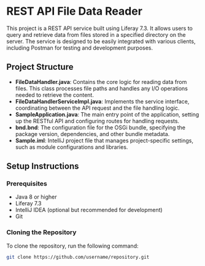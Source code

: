# REST API File Data Reader

This project is a REST API service built using Liferay 7.3. It allows users to query and retrieve data from files stored in a specified directory on the server. The service is designed to be easily integrated with various clients, including Postman for testing and development purposes.

## Project Structure

- **FileDataHandler.java**: Contains the core logic for reading data from files. This class processes file paths and handles any I/O operations needed to retrieve the content.
- **FileDataHandlerServiceImpl.java**: Implements the service interface, coordinating between the API request and the file handling logic.
- **SampleApplication.java**: The main entry point of the application, setting up the RESTful API and configuring routes for handling requests.
- **bnd.bnd**: The configuration file for the OSGi bundle, specifying the package version, dependencies, and other bundle metadata.
- **Sample.iml**: IntelliJ project file that manages project-specific settings, such as module configurations and libraries.

## Setup Instructions

### Prerequisites

- Java 8 or higher
- Liferay 7.3
- IntelliJ IDEA (optional but recommended for development)
- Git

### Cloning the Repository

To clone the repository, run the following command:

```bash
git clone https://github.com/username/repository.git

